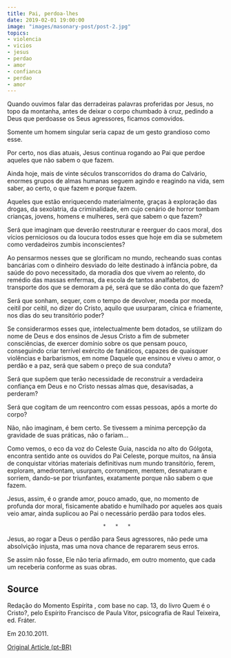 ```yaml
---
title: Pai, perdoa-lhes
date: 2019-02-01 19:00:00
image: "images/masonary-post/post-2.jpg"
topics: 
- violencia
- vicios
- jesus
- perdao
- amor
- confianca
- perdao
- amor
---
```


Quando ouvimos falar das derradeiras palavras proferidas por Jesus, no topo da
montanha, antes de deixar o corpo chumbado à cruz, pedindo a Deus que perdoasse
os Seus agressores, ficamos comovidos.

Somente um homem singular seria capaz de um gesto grandioso como esse.

Por certo, nos dias atuais, Jesus continua rogando ao Pai que perdoe aqueles
que não sabem o que fazem.

Ainda hoje, mais de vinte séculos transcorridos do drama do Calvário, enormes
grupos de almas humanas seguem agindo e reagindo na vida, sem saber, ao certo,
o que fazem e porque fazem.

Aqueles que estão enriquecendo materialmente, graças à exploração das drogas,
da sexolatria, da criminalidade, em cujo cenário de horror tombam crianças,
jovens, homens e mulheres, será que sabem o que fazem?

Será que imaginam que deverão reestruturar e reerguer do caos moral, dos vícios
perniciosos ou da loucura todos esses que hoje em dia se submetem como
verdadeiros zumbis inconscientes?

Ao pensarmos nesses que se glorificam no mundo, recheando suas contas bancárias
com o dinheiro desviado do leite destinado à infância pobre, da saúde do povo
necessitado, da moradia dos que vivem ao relento, do remédio das massas
enfermas, da escola de tantos analfabetos, do transporte dos que se demoram a
pé, será que se dão conta do que fazem?

Será que sonham, sequer, com o tempo de devolver, moeda por moeda, ceitil por
ceitil, no dizer do Cristo, aquilo que usurparam, cínica e friamente, nos dias
do seu transitório poder?

Se considerarmos esses que, intelectualmente bem dotados, se utilizam do nome
de Deus e dos ensinos de Jesus Cristo a fim de submeter consciências, de
exercer domínio sobre os que pensam pouco, conseguindo criar terrível exército
de fanáticos, capazes de quaisquer violências e barbarismos, em nome Daquele
que ensinou e viveu o amor, o perdão e a paz, será que sabem o preço de sua
conduta?

Será que supõem que terão necessidade de reconstruir a verdadeira confiança em
Deus e no Cristo nessas almas que, desavisadas, a perderam?

Será que cogitam de um reencontro com essas pessoas, após a morte do corpo?

Não, não imaginam, é bem certo. Se tivessem a mínima percepção da gravidade de
suas práticas, não o fariam...

Como vemos, o eco da voz do Celeste Guia, nascida no alto do Gólgota, encontra
sentido ante os ouvidos do Pai Celeste, porque muitos, na ânsia de conquistar
vitórias materiais definitivas num mundo transitório, ferem, exploram,
amedrontam, usurpam, corrompem, mentem, desnaturam e sorriem, dando-se por
triunfantes, exatamente porque não sabem o que fazem.

Jesus, assim, é o grande amor, pouco amado, que, no momento de profunda dor
moral, fisicamente abatido e humilhado por aqueles aos quais veio amar, ainda
suplicou ao Pai o necessário perdão para todos eles.

                                   *   *   *

Jesus, ao rogar a Deus o perdão para Seus agressores, não pede uma absolvição
injusta, mas uma nova chance de repararem seus erros.

Se assim não fosse, Ele não teria afirmado, em outro momento, que cada um
receberia conforme as suas obras.

## Source
Redação do Momento Espírita , com base no
cap. 13, do livro Quem é o Cristo?, pelo Espírito Francisco
de Paula Vitor, psicografia de Raul Teixeira, ed. Fráter.

Em 20.10.2011.


[Original Article (pt-BR)](http://momento.com.br/pt/ler_texto.php?id=3185)
